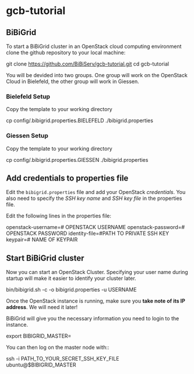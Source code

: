 # gcb-tutorial

## BiBiGrid
To start a BiBiGrid cluster in an OpenStack cloud computing environment
clone the github repository to your local machine:

  git clone https://github.com/BiBiServ/gcb-tutorial.git
  cd gcb-tutorial
  
You will be devided into two groups. One group will work on the
OpenStack Cloud in Bielefeld, the other group will work in Giessen.

### Bielefeld Setup

Copy the template to your working directory

  cp config/.bibigrid.properties.BIELEFELD ./bibigrid.properties
  
### Giessen Setup

Copy the template to your working directory

  cp config/.bibigrid.properties.GIESSEN ./bibigrid.properties
  
## Add credentials to properties file

Edit the `bibigrid.properties` file and add your OpenStack *credentials*.
You also need to specify the *SSH key name* and *SSH key file* in the
properties file. 

Edit the following lines in the properties file:

  openstack-username=# OPENSTACK USERNAME
  openstack-password=# OPENSTACK PASSWORD
  identity-file=#PATH TO PRIVATE SSH KEY
  keypair=# NAME OF KEYPAIR

## Start BiBiGrid cluster

Now you can start an OpenStack Cluster. Specifying your user name
during startup will make it easier to identify your cluster later.

  bin/bibigrid.sh -c -o bibigrid.properties -u USERNAME

Once the OpenStack instance is running, make sure you **take note of its IP
address**. We will need it later!

BiBiGrid will give you the necessary information you need to
login to the instance.

  export BIBIGRID_MASTER=<OPENSTACK INSTANCE IP ADDRESS>

You can then log on the master node with::

  ssh -i PATH_TO_YOUR_SECRET_SSH_KEY_FILE ubuntu@$BIBIGRID_MASTER



